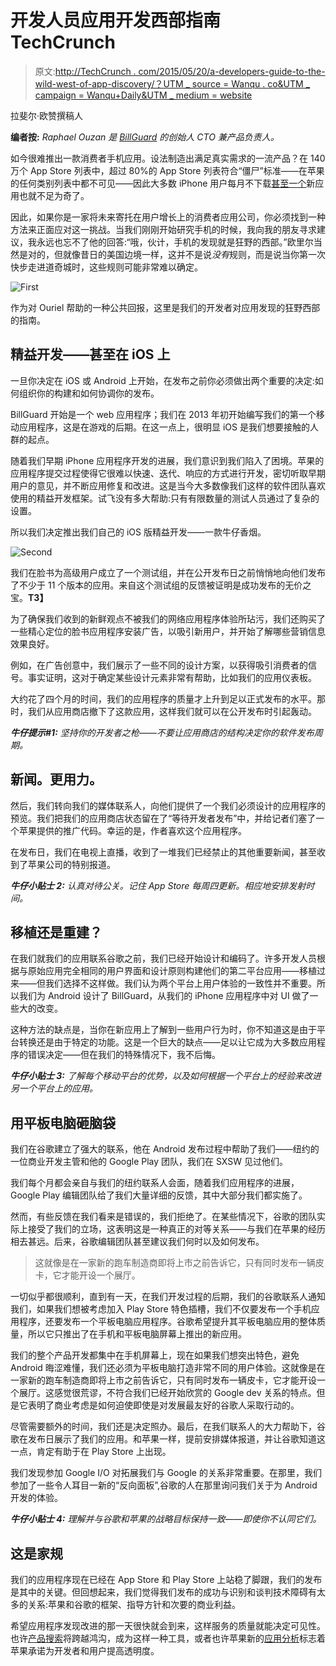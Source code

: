 # 开发人员应用开发西部指南 TechCrunch

> 原文:[http://TechCrunch . com/2015/05/20/a-developers-guide-to-the-wild-west-of-app-discovery/？UTM _ source = Wanqu . co&UTM _ campaign = Wanqu+Daily&UTM _ medium = website](http://techcrunch.com/2015/05/20/a-developers-guide-to-the-wild-west-of-app-discovery/?utm_source=wanqu.co&utm_campaign=Wanqu+Daily&utm_medium=website)

拉斐尔·欧赞撰稿人

**编者按:** *Raphael Ouzan 是 [BillGuard](https://billguard.com/) 的创始人 CTO 兼产品负责人。*

如今很难推出一款消费者手机应用。设法制造出满足真实需求的一流产品？在 140 万个 App Store 列表中，超过 80%的 App Store 列表符合“僵尸”标准——在苹果的任何类别列表中都不可见——因此大多数 iPhone 用户每月不下载[甚至一个](http://fortune.com/2015/02/19/the-decline-of-the-app-millionaire/?xid=nl_termsheet)新应用也就不足为奇了。

因此，如果你是一家将未来寄托在用户增长上的消费者应用公司，你必须找到一种方法来正面应对这一挑战。当我们刚刚开始研究手机的时候，我向我的朋友寻求建议，我永远也忘不了他的回答:“哦，伙计，手机的发现就是狂野的西部。”欧里尔当然是对的，但就像昔日的美国边境一样，这并不是说*没有*规则，而是说当你第一次快步走进道奇城时，这些规则可能非常难以确定。

![First](../Images/7fd04e63b8302dbca28b1116fad70ed5.png)

作为对 Ouriel 帮助的一种公共回报，这里是我们的开发者对应用发现的狂野西部的指南。

## 精益开发——甚至在 iOS 上

一旦你决定在 iOS 或 Android 上开始，在发布之前你必须做出两个重要的决定:如何组织你的构建和如何协调你的发布。

BillGuard 开始是一个 web 应用程序；我们在 2013 年初开始编写我们的第一个移动应用程序，这是在游戏的后期。在这一点上，很明显 iOS 是我们想要接触的人群的起点。

随着我们早期 iPhone 应用程序开发的进展，我们意识到我们陷入了困境。苹果的应用程序提交过程使得它很难以快速、迭代、响应的方式进行开发，密切听取早期用户的意见，并不断应用修复和改进。这是当今大多数像我们这样的软件团队喜欢使用的精益开发框架。试飞没有多大帮助:只有有限数量的测试人员通过了复杂的设置。

所以我们决定推出我们自己的 iOS 版精益开发——一款牛仔香烟。

![Second](../Images/4b505e4bfa8a305b8597114d2fc4ed65.png)

我们在脸书为高级用户成立了一个测试组，并在公开发布日之前悄悄地向他们发布了不少于 11 个版本的应用。来自这个测试组的反馈被证明是成功发布的无价之宝。**T3】**

为了确保我们收到的新鲜观点不被我们的网络应用程序体验所玷污，我们还购买了一些精心定位的脸书应用程序安装广告，以吸引新用户，并开始了解哪些营销信息效果良好。

例如，在广告创意中，我们展示了一些不同的设计方案，以获得吸引消费者的信号。事实证明，这对于确定某些设计元素非常有帮助，比如我们的应用仪表板。

大约花了四个月的时间，我们的应用程序的质量才上升到足以正式发布的水平。那时，我们从应用商店撤下了这款应用，这样我们就可以在公开发布时引起轰动。

***牛仔提示#1:** 坚持你的开发者之枪——不要让应用商店的结构决定你的软件发布周期。*

## 新闻。更用力。

然后，我们转向我们的媒体联系人，向他们提供了一个我们必须设计的应用程序的预览。我们把我们的应用商店状态留在了“等待开发者发布”中，并给记者们塞了一个苹果提供的推广代码。幸运的是，作者喜欢这个应用程序。

在发布日，我们在电视上直播，收到了一堆我们已经禁止的其他重要新闻，甚至收到了苹果公司的特别报道。

***牛仔小贴士 2:** 认真对待公关。记住 App Store 每周四更新。相应地安排发射时间。*

## 移植还是重建？

在我们就我们的应用联系谷歌之前，我们已经开始设计和编码了。许多开发人员根据与原始应用完全相同的用户界面和设计原则构建他们的第二平台应用——移植过来——但我们选择不这样做。我们认为两个平台上用户体验的一致性并不重要。所以我们为 Android 设计了 BillGuard，从我们的 iPhone 应用程序中对 UI 做了一些大的改变。

这种方法的缺点是，当你在新应用上了解到一些用户行为时，你不知道这是由于平台转换还是由于特定的功能。这是一个巨大的缺点——足以让它成为大多数应用程序的错误决定——但在我们的特殊情况下，我不后悔。

***牛仔小贴士 3:** 了解每个移动平台的优势，以及如何根据一个平台上的经验来改进另一个平台上的应用。*

## 用平板电脑**砸脑袋**

我们在谷歌建立了强大的联系，他在 Android 发布过程中帮助了我们——纽约的一位商业开发主管和他的 Google Play 团队，我们在 SXSW 见过他们。

我们每个月都会亲自与我们的纽约联系人会面，随着我们应用程序的进展，Google Play 编辑团队给了我们大量详细的反馈，其中大部分我们都实施了。

然而，有些反馈在我们看来是错误的，我们拒绝了。在某些情况下，谷歌的团队实际上接受了我们的立场，这表明这是一种真正的对等关系——与我们在苹果的经历相去甚远。后来，谷歌编辑团队甚至建议我们何时以及如何发布。

> 这就像是在一家新的跑车制造商即将上市之前告诉它，只有同时发布一辆皮卡，它才能开设一个展厅。

一切似乎都很顺利，直到有一天，在我们开发过程的后期，我们的谷歌联系人通知我们，如果我们想被考虑加入 Play Store 特色插槽，我们不仅要发布一个手机应用程序，还要发布一个平板电脑应用程序。谷歌希望提升其平板电脑应用的整体质量，所以它只推出了在手机和平板电脑屏幕上推出的新应用。

我们的整个产品开发都集中在手机屏幕上，现在如果我们想突出特色，避免 Android 晦涩难懂，我们还必须为平板电脑打造非常不同的用户体验。这就像是在一家新的跑车制造商即将上市之前告诉它，只有同时发布一辆皮卡，它才能开设一个展厅。这感觉很荒谬，不符合我们已经开始欣赏的 Google dev 关系的特点。但是它表明了商业考虑是如何迫使即使是对发展最友好的谷歌人采取行动的。

尽管需要额外的时间，我们还是决定照办。最后，在我们联系人的大力帮助下，谷歌在发布日展示了我们的应用。和苹果一样，提前安排媒体报道，并让谷歌知道这一点，肯定有助于在 Play Store 上出现。

我们发现参加 Google I/O 对拓展我们与 Google 的关系非常重要。在那里，我们参加了一些令人耳目一新的“反向面板”,谷歌的人在那里询问我们关于为 Android 开发的体验。

***牛仔小贴士 4:** 理解并与谷歌和苹果的战略目标保持一致——即使你不认同它们。*

## 这是家规

我们的应用程序现在已经在 App Store 和 Play Store 上站稳了脚跟，我们的发布是其中的关键。但回想起来，我们觉得我们发布的成功与识别和谈判技术障碍有太多的关系:苹果和谷歌的框架、指导方针和次要的商业利益。

希望应用程序发现改进的那一天很快就会到来，这样服务的质量就能决定可见性。也许[产品搜索](http://www.producthunt.com/)将跨越鸿沟，成为这样一种工具，或者也许苹果新的[应用分析](https://analytics.itunes.apple.com/)标志着苹果承诺为开发者和用户提高透明度。